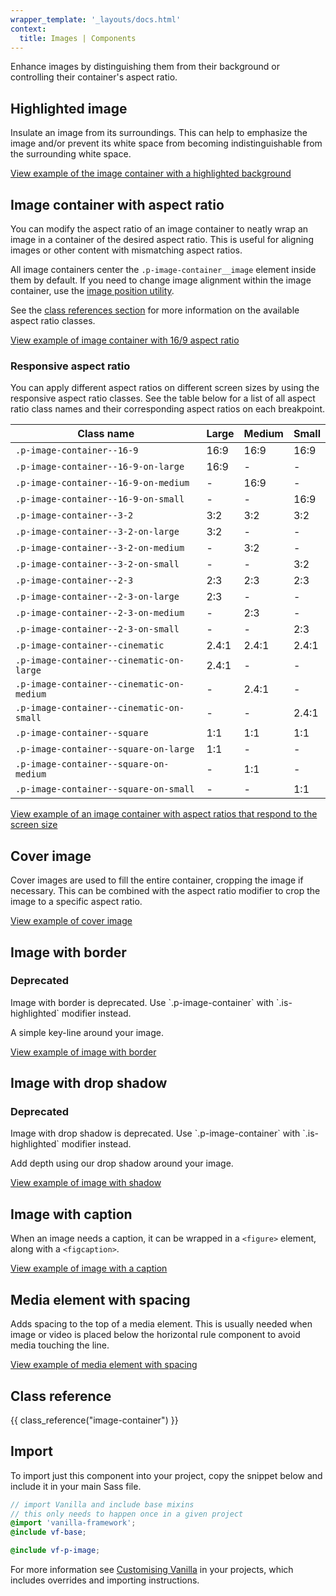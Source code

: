 ```yaml
---
wrapper_template: '_layouts/docs.html'
context:
  title: Images | Components
---
```


Enhance images by distinguishing them from their background or controlling their container's aspect ratio.

## Highlighted image

Insulate an image from its surroundings. This can help to emphasize the image
and/or prevent its white space from becoming indistinguishable from the surrounding white space.

<div class="embedded-example"><a href="/docs/examples/patterns/image/container/highlighted" class="js-example">
View example of the image container with a highlighted background
</a></div>

## Image container with aspect ratio

You can modify the aspect ratio of an image container to neatly wrap an image in a container of the desired aspect ratio.
This is useful for aligning images or other content with mismatching aspect ratios.

All image containers center the `.p-image-container__image` element inside them by default.
If you need to change image alignment within the image container, use the [image position utility](/docs/utilities/image-position).

See the [class references section](#class-reference) for more information on the available aspect ratio classes.

<div class="embedded-example"><a href="/docs/examples/patterns/image/container/aspect-ratio/16-9" class="js-example">
View example of image container with 16/9 aspect ratio
</a></div>

### Responsive aspect ratio

You can apply different aspect ratios on different screen sizes by using the responsive aspect ratio classes.
See the table below for a list of all aspect ratio class names and their corresponding aspect ratios on each breakpoint.

| Class name                                | Large | Medium | Small |
| ----------------------------------------- | ----- | ------ | ----- |
| `.p-image-container--16-9`                | 16:9  | 16:9   | 16:9  |
| `.p-image-container--16-9-on-large`       | 16:9  | -      | -     |
| `.p-image-container--16-9-on-medium`      | -     | 16:9   | -     |
| `.p-image-container--16-9-on-small`       | -     | -      | 16:9  |
| `.p-image-container--3-2`                 | 3:2   | 3:2    | 3:2   |
| `.p-image-container--3-2-on-large`        | 3:2   | -      | -     |
| `.p-image-container--3-2-on-medium`       | -     | 3:2    | -     |
| `.p-image-container--3-2-on-small`        | -     | -      | 3:2   |
| `.p-image-container--2-3`                 | 2:3   | 2:3    | 2:3   |
| `.p-image-container--2-3-on-large`        | 2:3   | -      | -     |
| `.p-image-container--2-3-on-medium`       | -     | 2:3    | -     |
| `.p-image-container--2-3-on-small`        | -     | -      | 2:3   |
| `.p-image-container--cinematic`           | 2.4:1 | 2.4:1  | 2.4:1 |
| `.p-image-container--cinematic-on-large`  | 2.4:1 | -      | -     |
| `.p-image-container--cinematic-on-medium` | -     | 2.4:1  | -     |
| `.p-image-container--cinematic-on-small`  | -     | -      | 2.4:1 |
| `.p-image-container--square`              | 1:1   | 1:1    | 1:1   |
| `.p-image-container--square-on-large`     | 1:1   | -      | -     |
| `.p-image-container--square-on-medium`    | -     | 1:1    | -     |
| `.p-image-container--square-on-small`     | -     | -      | 1:1   |

<div class="embedded-example"><a href="/docs/examples/patterns/image/container/aspect-ratio/responsive" class="js-example">
View example of an image container with aspect ratios that respond to the screen size
</a></div>

## Cover image

Cover images are used to fill the entire container, cropping the image if necessary. This can be combined with the aspect ratio modifier to crop the image to a specific aspect ratio.

<div class="embedded-example"><a href="/docs/examples/patterns/image/container/cover" class="js-example">
View example of cover image
</a></div>

## Image with border

<div class="p-notification--caution">
  <div class="p-notification__content">
    <h3 class="p-notification__title">Deprecated</h3>
    <p class="p-notification__message">Image with border is deprecated. Use `.p-image-container` with `.is-highlighted` modifier instead.</p>
  </div>
</div>

A simple key-line around your image.

<div class="embedded-example"><a href="/docs/examples/patterns/image/bordered/" class="js-example">
View example of image with border
</a></div>

## Image with drop shadow

<div class="p-notification--caution">
  <div class="p-notification__content">
    <h3 class="p-notification__title">Deprecated</h3>
    <p class="p-notification__message">Image with drop shadow is deprecated. Use `.p-image-container` with `.is-highlighted` modifier instead.</p>
  </div>
</div>

Add depth using our drop shadow around your image.

<div class="embedded-example"><a href="/docs/examples/patterns/image/shadowed/" class="js-example">
View example of image with shadow
</a></div>

## Image with caption

When an image needs a caption, it can be wrapped in a `<figure>` element, along with a `<figcaption>`.

<div class="embedded-example"><a href="/docs/examples/patterns/image/caption/" class="js-example">
View example of image with a caption
</a></div>

## Media element with spacing

Adds spacing to the top of a media element. This is usually needed when image or video is placed below the horizontal rule component to avoid media touching the line.

<div class="embedded-example"><a href="/docs/examples/patterns/image/spacing/" class="js-example">
View example of media element with spacing
</a></div>

## Class reference

{{ class_reference("image-container") }}

## Import

To import just this component into your project, copy the snippet below and include it in your main Sass file.

```scss
// import Vanilla and include base mixins
// this only needs to happen once in a given project
@import 'vanilla-framework';
@include vf-base;

@include vf-p-image;
```

For more information see [Customising Vanilla](/docs/customising-vanilla/) in your projects, which includes overrides and importing instructions.
